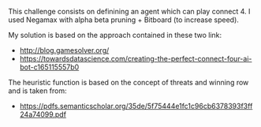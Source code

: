This challenge consists on definining an agent which can play connect 4.
I used Negamax with alpha beta pruning + Bitboard (to increase speed).

My solution is based on the approach contained in these two link:

- http://blog.gamesolver.org/
- https://towardsdatascience.com/creating-the-perfect-connect-four-ai-bot-c165115557b0

The heuristic function is based on the concept of threats and winning row and is taken from:

- https://pdfs.semanticscholar.org/35de/5f75444e1fc1c96cb6378393f3ff24a74099.pdf
